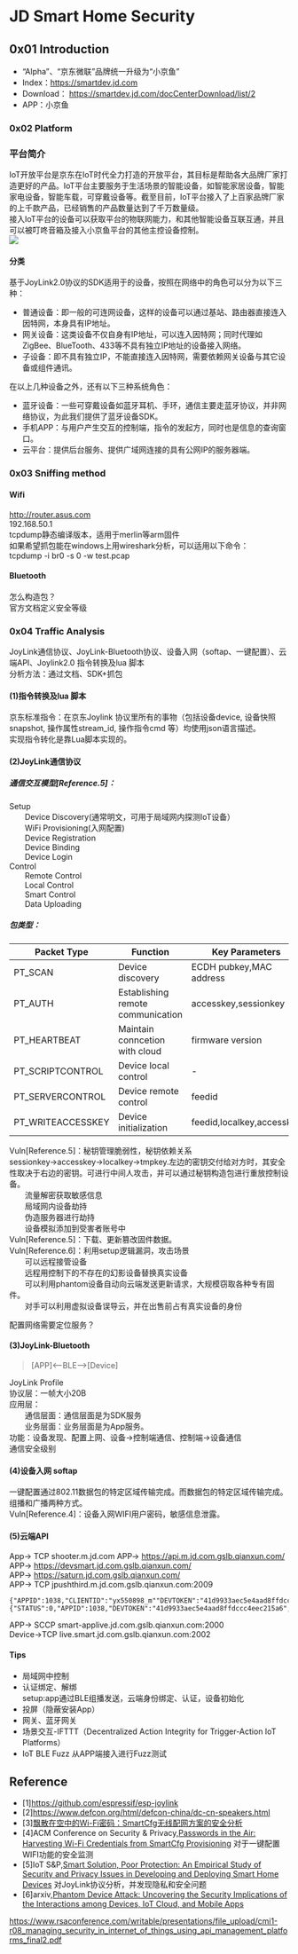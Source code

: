 # JD Smart Home Security
## 0x01 Introduction
- “Alpha”、“京东微联”品牌统一升级为“小京鱼”
- Index：https://smartdev.jd.com
- Download： https://smartdev.jd.com/docCenterDownload/list/2
- APP：小京鱼
### 0x02 Platform
### 平台简介
IoT开放平台是京东在IoT时代全力打造的开放平台，其目标是帮助各大品牌厂家打造更好的产品。IoT平台主要服务于生活场景的智能设备，如智能家居设备，智能家电设备，智能车载，可穿戴设备等。截至目前，IoT平台接入了上百家品牌厂家的上千款产品，已经销售的产品数量达到了千万数量级。   
接入IoT平台的设备可以获取平台的物联网能力，和其他智能设备互联互通，并且可以被叮咚音箱及接入小京鱼平台的其他主控设备控制。   
![](https://raw.githubusercontent.com/ReAbout/IoT-Home/master/images/jd_iot_1.png?token=AI5pPcdcwF6L-p2BPeCUhKmvxV019nufks5cfixDwA%3D%3D)   
#### 分类
基于JoyLink2.0协议的SDK适用于的设备，按照在网络中的角色可以分为以下三种：   
- 普通设备：即一般的可连网设备，这样的设备可以通过基站、路由器直接连入因特网，本身具有IP地址。   
- 网关设备：这类设备不仅自身有IP地址，可以连入因特网；同时代理如ZigBee、BlueTooth、433等不具有独立IP地址的设备接入网络。   
- 子设备：即不具有独立IP，不能直接连入因特网，需要依赖网关设备与其它设备或组件通讯。   

在以上几种设备之外，还有以下三种系统角色：   
- 蓝牙设备：一些可穿戴设备如蓝牙耳机、手环，通信主要走蓝牙协议，并非网络协议，为此我们提供了蓝牙设备SDK。  
- 手机APP：与用户产生交互的控制端，指令的发起方，同时也是信息的查询窗口。   
- 云平台：提供后台服务、提供广域网连接的具有公网IP的服务器端。   
### 0x03 Sniffing method
#### Wifi
http://router.asus.com    
192.168.50.1   
tcpdump静态编译版本，适用于merlin等arm固件   
如果希望抓包能在windows上用wireshark分析，可以适用以下命令：      
tcpdump -i br0 -s 0 -w test.pcap   
#### Bluetooth
怎么构造包？  
官方文档定义安全等级   
### 0x04 Traffic Analysis
JoyLink通信协议、JoyLink-Bluetooth协议、设备入网（softap、一键配置）、云端API、Joylink2.0 指令转换及lua 脚本   
分析方法：通过文档、SDK+抓包   
#### (1)指令转换及lua 脚本
京东标准指令：在京东Joylink 协议里所有的事物（包括设备device, 设备快照snapshot, 操作属性stream_id, 操作指令cmd 等）均使用json语言描述。   
实现指令转化是靠Lua脚本实现的。   
#### (2)JoyLink通信协议   
##### 通信交互模型[Reference.5]：   
Setup   
&emsp;&emsp;Device Discovery(通常明文，可用于局域网内探测IoT设备）   
&emsp;&emsp;WiFi Provisioning(入网配置)   
&emsp;&emsp;Device Registration    
&emsp;&emsp;Device Binding   
&emsp;&emsp;Device Login   
Control   
&emsp;&emsp;Remote Control   
&emsp;&emsp;Local Control   
&emsp;&emsp;Smart Control   
&emsp;&emsp;Data Uploading   
##### 包类型：
|Packet Type|Function|Key Parameters|
|------|-------|------|
|PT_SCAN|Device discovery|ECDH pubkey,MAC address|   
|PT_AUTH|Establishing remote communication|accesskey,sessionkey|   
|PT_HEARTBEAT|Maintain conncetion with cloud|firmware version|
|PT_SCRIPTCONTROL|Device local control|-|
|PT_SERVERCONTROL|Device remote control|feedid|   
|PT_WRITEACCESSKEY|Device initialization|feedid,localkey,accesskey|

Vuln[Reference.5]：秘钥管理脆弱性，秘钥依赖关系sessionkey→accesskey→localkey→tmpkey.左边的密钥交付给对方时，其安全性取决于右边的密钥。可进行中间人攻击，并可以通过秘钥构造包进行重放控制设备。   
&emsp;&emsp;流量解密获取敏感信息  
&emsp;&emsp;局域网内设备劫持   
&emsp;&emsp;伪造服务器进行劫持   
&emsp;&emsp;设备模拟添加到受害者账号中   
Vuln[Reference.5]：下载、更新篡改固件数据。   
Vuln[Reference.6]：利用setup逻辑漏洞，攻击场景   
&emsp;&emsp;可以远程接管设备   
&emsp;&emsp;远程用控制下的不存在的幻影设备替换真实设备    
&emsp;&emsp;可以利用phantom设备自动向云端发送更新请求，大规模窃取各种专有固件。   
&emsp;&emsp;对手可以利用虚拟设备误导云，并在出售前占有真实设备的身份   

配置网络需要定位服务？   
#### (3)JoyLink-Bluetooth
> [APP]<—BLE—>[Device] 

JoyLink Profile   
协议层：一帧大小20B   
应用层：     
&emsp;&emsp;通信层面：通信层面是为SDK服务      
&emsp;&emsp;业务层面：业务层面是为App服务。      
功能：设备发现、配置上网、设备->控制端通信、控制端->设备通信   
通信安全级别   
#### (4)设备入网 softap
一键配置通过802.11数据包的特定区域传输完成。而数据包的特定区域传输完成。   
组播和广播两种方式。   
Vuln[Reference.4]：设备入网WIFI用户密码，敏感信息泄露。

#### (5)云端API
 App-> TCP shooter.m.jd.com
 APP-> https://api.m.jd.com.gslb.qianxun.com/    
 APP-> https://devsmart.jd.com.gslb.qianxun.com/   
 APP-> https://saturn.jd.com.gslb.qianxun.com/   
 APP-> TCP jpushthird.m.jd.com.gslb.qianxun.com:2009     
 ```
 {"APPID":1038,"CLIENTID":"yx550898_m""DEVTOKEN":"41d9933aec5e4aad8ffdccc4eec215a6"}     
 {"STATUS":0,"APPID":1038,"DEVTOKEN":"41d9933aec5e4aad8ffdccc4eec215a6","CLIENTID":"yx550898_m"}    
 ```
APP-> SCCP smart-applive.jd.com.gslb.qianxun.com:2000     
Device->TCP live.smart.jd.com.gslb.qianxun.com:2002
#### Tips
- 局域网中控制   
- 认证绑定、解绑    
setup:app通过BLE组播发送，云端身份绑定、认证，设备初始化    
- 投屏（隐蔽安装App）
- 网关、蓝牙网关   
- 场景交互-IFTTT（Decentralized Action Integrity for Trigger-Action IoT Platforms）      
- IoT BLE Fuzz 从APP端接入进行Fuzz测试
## Reference
- [1]https://github.com/espressif/esp-joylink
- [2]https://www.defcon.org/html/defcon-china/dc-cn-speakers.html
- [3][飘散在空中的Wi-Fi密码：SmartCfg无线配网方案的安全分析](https://zhuanlan.zhihu.com/p/35664962)
- [4]ACM Conference on Security & Privacy,[Passwords in the Air: Harvesting Wi-Fi Credentials from SmartCfg Provisioning](https://loccs.sjtu.edu.cn/~romangol/publications/wisec18.pdf) 对于一键配置WIFI功能的安全监测
- [5]IoT S&P,[Smart Solution, Poor Protection: An Empirical Study of Security and Privacy Issues in Developing and Deploying Smart Home Devices](https://loccs.sjtu.edu.cn/~romangol/publications/iotsp17.pdf) 对JoyLink协议分析，并发现隐私和安全问题
- [6]arxiv,[Phantom Device Attack: Uncovering the Security Implications of the Interactions among Devices, IoT Cloud, and Mobile Apps](https://arxiv.org/abs/1811.03241)

https://www.rsaconference.com/writable/presentations/file_upload/cmi1-r08_managing_security_in_internet_of_things_using_api_management_platforms_final2.pdf

